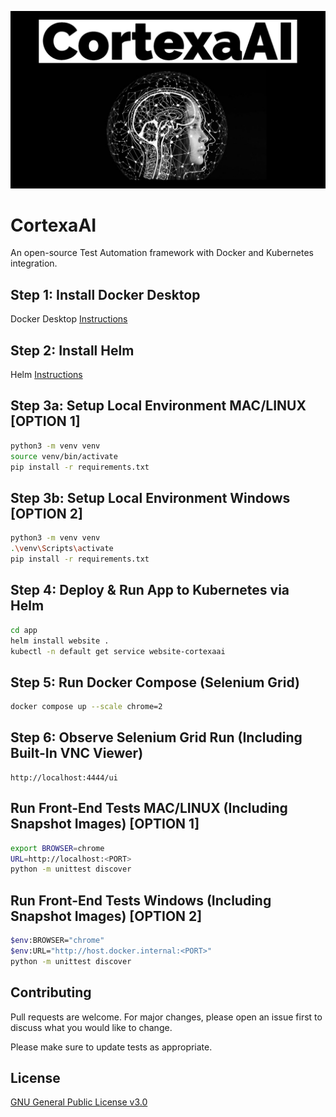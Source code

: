 ![image](https://github.com/mytechnotalent/CortexaAI/blob/main/CortexaAI.jpg?raw=true)

# CortexaAI
An open-source Test Automation framework with Docker and Kubernetes integration.

## Step 1: Install Docker Desktop
Docker Desktop [Instructions](https://docs.docker.com/desktop)

## Step 2: Install Helm
Helm [Instructions](https://helm.sh/docs/intro/install)

## Step 3a: Setup Local Environment MAC/LINUX [OPTION 1]
```bash
python3 -m venv venv
source venv/bin/activate
pip install -r requirements.txt
```

## Step 3b: Setup Local Environment Windows [OPTION 2]
```bash
python3 -m venv venv
.\venv\Scripts\activate
pip install -r requirements.txt
```

## Step 4: Deploy & Run App to Kubernetes via Helm
```bash
cd app
helm install website .
kubectl -n default get service website-cortexaai
```

## Step 5: Run Docker Compose (Selenium Grid)
```bash
docker compose up --scale chrome=2
```

## Step 6: Observe Selenium Grid Run (Including Built-In VNC Viewer)
```
http://localhost:4444/ui
```

## Run Front-End Tests MAC/LINUX (Including Snapshot Images) [OPTION 1]
```bash
export BROWSER=chrome 
URL=http://localhost:<PORT>
python -m unittest discover
```

## Run Front-End Tests Windows (Including Snapshot Images) [OPTION 2]
```bash
$env:BROWSER="chrome"
$env:URL="http://host.docker.internal:<PORT>"
python -m unittest discover
```

## Contributing
Pull requests are welcome. For major changes, please open an issue first to discuss what you would like to change.

Please make sure to update tests as appropriate.

## License
[GNU General Public License v3.0](https://www.gnu.org/licenses/gpl-3.0.en.html)
